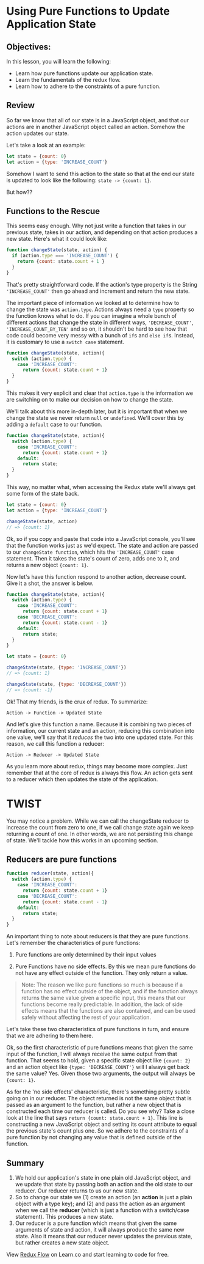 # Using Pure Functions to Update Application State

## Objectives:

In this lesson, you will learn the following:

* Learn how pure functions update our application state.
* Learn the fundamentals of the redux flow.
* Learn how to adhere to the constraints of a pure function.

## Review

So far we know that all of our state is in a JavaScript object, and that our
actions are in another JavaScript object called an action. Somehow the action
updates our state.

Let's take a look at an example:

```js
let state = {count: 0}
let action = {type: 'INCREASE_COUNT'}
```

Somehow I want to send this action to the state so that at the end our state is
updated to look like the following: `state -> {count: 1}`.

But how??

## Functions to the Rescue

This seems easy enough. Why not just write a function that takes in our previous
state, takes in our action, and depending on that action produces a new state.
Here's what it could look like:

```js
function changeState(state, action) {
  if (action.type === 'INCREASE_COUNT') {
    return {count: state.count + 1 }
  }
}
```

That's pretty straightforward code. If the action's type property is the String
`'INCREASE_COUNT'` then go ahead and increment and return the new state.

The important piece of information we looked at to determine how to change the
state was `action.type`. Actions always need a `type` property so the function
knows what to do. If you can imagine a whole bunch of different actions that
change the state in different ways, `'DECREASE_COUNT'`,
`'INCREASE_COUNT_BY_TEN'` and so on, it shouldn't be hard to see how that code
could become very messy with a bunch of `if`s and `else if`s. Instead, it is
customary to use a `switch case` statement.

```js
function changeState(state, action){
  switch (action.type) {
    case 'INCREASE_COUNT':
      return {count: state.count + 1}
  }
}
```

This makes it very explicit and clear that `action.type` is the information we
are switching on to make our decision on how to change the state.

We'll talk about this more in-depth later, but it is important that when we
change the state we never return `null` or `undefined`. We'll cover this by
adding a `default` case to our function.

```js
function changeState(state, action){
  switch (action.type) {
    case 'INCREASE_COUNT':
      return {count: state.count + 1}
    default:
      return state;
  }
}
```

This way, no matter what, when accessing the Redux state we'll always get some
form of the state back.

```js
let state = {count: 0}
let action = {type: 'INCREASE_COUNT'}

changeState(state, action)
// => {count: 1}
```

Ok, so if you copy and paste that code into a JavaScript console, you'll see
that the function works just as we'd expect. The state and action are passed to
our `changeState function`, which hits the `'INCREASE_COUNT'` case statement.
Then it takes the state's count of zero, adds one to it, and returns a new
object `{count: 1}`.

Now let's have this function respond to another action, decrease count. Give it
a shot, the answer is below.


```js
function changeState(state, action){	  
  switch (action.type) {
    case 'INCREASE_COUNT':
      return {count: state.count + 1}
    case 'DECREASE_COUNT':
      return {count: state.count - 1}
    default:
      return state;
  }
}

let state = {count: 0}

changeState(state, {type: 'INCREASE_COUNT'})
// => {count: 1}

changeState(state, {type: 'DECREASE_COUNT'})
// => {count: -1}
```

Ok! That my friends, is the crux of redux. To summarize:

```
Action -> Function -> Updated State
```

And let's give this function a name. Because it is combining two pieces of
information, our current state and an action, reducing this combination into one
value, we'll say that it _reduces_ the two into one updated state. For this
reason, we call this function a reducer:

```
Action -> Reducer -> Updated State
```

As you learn more about redux, things may become more complex. Just remember
that at the core of redux is always this flow. An action gets sent to a reducer
which then updates the state of the application.

# TWIST

You may notice a problem. While we can call the changeState reducer to increase
the count from zero to one, if we call change state again we keep returning a
count of one. In other words, we are not persisting this change of state. We'll
tackle how this works in an upcoming section.

## Reducers are pure functions

```js
function reducer(state, action){	  
  switch (action.type) {
    case 'INCREASE_COUNT':
      return {count: state.count + 1}
    case 'DECREASE_COUNT':
      return {count: state.count - 1}
    default:
      return state;
  }
}
```

An important thing to note about reducers is that they are pure functions. Let's
remember the characteristics of pure functions:

1. Pure functions are only determined by their input values

2. Pure Functions have no side effects. By this we mean pure functions do not have
any effect outside of the function. They only return a value.

> Note: The reason we like pure functions so much is because if a function has
no effect outside of the object, and if the function always returns the same
value given a specific input, this means that our functions become really
predictable. In addition, the lack of side effects means that the functions are
also contained, and can be used safely without affecting the rest of your
application.

Let's take these two characteristics of pure functions in turn, and ensure that
we are adhering to them here.

Ok, so the first characteristic of pure functions means that given the same
input of the function, I will always receive the same output from that function.
That seems to hold, given a specific state object like `{count: 2}` and an
action object like `{type: 'DECREASE_COUNT'}` will I always get back the same
value? Yes. Given those two arguments, the output will always be `{count: 1}`.

As for the 'no side effects' characteristic, there's something pretty subtle
going on in our reducer. The object returned is not the same object that is
passed as an argument to the function, but rather a new object that is
constructed each time our reducer is called. Do you see why? Take a close look
at the line that says `return {count: state.count + 1}`. This line is
constructing a new JavaScript object and setting its count attribute to equal
the previous state's count plus one. So we adhere to the constraints of a pure
function by not changing any value that is defined outside of the function.

## Summary

1. We hold our application's state in one plain old JavaScript object, and we
update that state by passing both an action and the old state to our reducer.
Our reducer returns to us our new state.
2. So to change our state we (1) create an action (an **action** is just a plain 
object with a type key); and (2) and pass the action as an argument when we call 
the **reducer** (which is just a function with a switch/case statement). This 
produces a new state.
3. Our reducer is a pure function which means that given the same arguments of
state and action, it will always produce the same new state. Also it means that
our reducer never updates the previous state, but rather creates a new state
object.

<p class='util--hide'>View <a href='https://learn.co/lessons/redux-flow'>Redux Flow</a> on Learn.co and start learning to code for free.</p>
